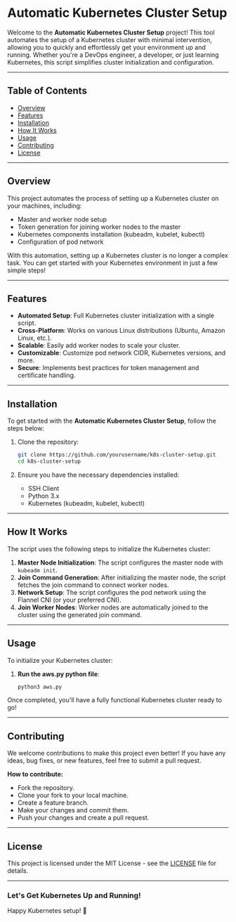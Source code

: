 # **Automatic Kubernetes Cluster Setup**

Welcome to the **Automatic Kubernetes Cluster Setup** project! This tool automates the setup of a Kubernetes cluster with minimal intervention, allowing you to quickly and effortlessly get your environment up and running. Whether you're a DevOps engineer, a developer, or just learning Kubernetes, this script simplifies cluster initialization and configuration.

---

## **Table of Contents**
- [Overview](#overview)
- [Features](#features)
- [Installation](#installation)
- [How It Works](#how-it-works)
- [Usage](#usage)
- [Contributing](#contributing)
- [License](#license)

---

## **Overview**
This project automates the process of setting up a Kubernetes cluster on your machines, including:
- Master and worker node setup
- Token generation for joining worker nodes to the master
- Kubernetes components installation (kubeadm, kubelet, kubectl)
- Configuration of pod network

With this automation, setting up a Kubernetes cluster is no longer a complex task. You can get started with your Kubernetes environment in just a few simple steps!

---

## **Features**
- **Automated Setup**: Full Kubernetes cluster initialization with a single script.
- **Cross-Platform**: Works on various Linux distributions (Ubuntu, Amazon Linux, etc.).
- **Scalable**: Easily add worker nodes to scale your cluster.
- **Customizable**: Customize pod network CIDR, Kubernetes versions, and more.
- **Secure**: Implements best practices for token management and certificate handling.

---

## **Installation**
To get started with the **Automatic Kubernetes Cluster Setup**, follow the steps below:

1. Clone the repository:
    ```bash
    git clone https://github.com/yourusername/k8s-cluster-setup.git
    cd k8s-cluster-setup
    ```

2. Ensure you have the necessary dependencies installed:
    - SSH Client
    - Python 3.x
    - Kubernetes (kubeadm, kubelet, kubectl)

---

## **How It Works**
The script uses the following steps to initialize the Kubernetes cluster:

1. **Master Node Initialization**: The script configures the master node with `kubeadm init`.
2. **Join Command Generation**: After initializing the master node, the script fetches the join command to connect worker nodes.
3. **Network Setup**: The script configures the pod network using the Flannel CNI (or your preferred CNI).
4. **Join Worker Nodes**: Worker nodes are automatically joined to the cluster using the generated join command.

---

## **Usage**
To initialize your Kubernetes cluster:

1. **Run the aws.py python file**:
    ```bash
    python3 aws.py
    ```
Once completed, you'll have a fully functional Kubernetes cluster ready to go!

---

## **Contributing**
We welcome contributions to make this project even better! If you have any ideas, bug fixes, or new features, feel free to submit a pull request.

**How to contribute:**
- Fork the repository.
- Clone your fork to your local machine.
- Create a feature branch.
- Make your changes and commit them.
- Push your changes and create a pull request.

---

## **License**
This project is licensed under the MIT License - see the [LICENSE](LICENSE) file for details.

---

### **Let's Get Kubernetes Up and Running!**

Happy Kubernetes setup! 🚀
